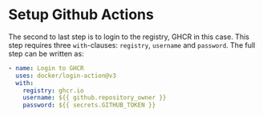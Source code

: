 # Setup Github Actions

The second to last step is to login to the registry, GHCR in this case. This step requires three `with`-clauses: `registry`, `username` and `password`. The full step can be written as: 

```yml
- name: Login to GHCR
  uses: docker/login-action@v3
  with:
    registry: ghcr.io
    username: ${{ github.repository_owner }}
    password: ${{ secrets.GITHUB_TOKEN }}
```
